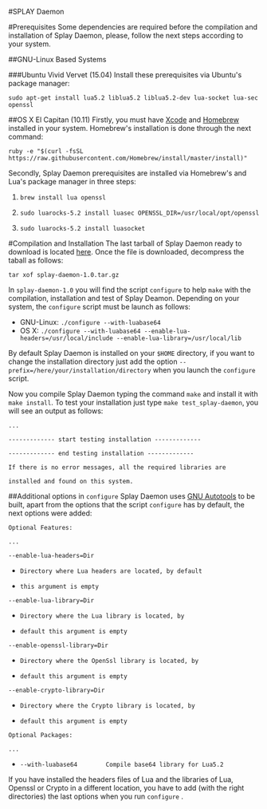 #SPLAY Daemon

#Prerequisites
Some dependencies are required before the compilation and installation of Splay Daemon, please, follow the next steps according to your system.

##GNU-Linux Based Systems

###Ubuntu Vivid Vervet (15.04)
Install these prerequisites via Ubuntu's package manager:

```sudo apt-get install lua5.2 liblua5.2 liblua5.2-dev lua-socket lua-sec openssl```


##OS X El Capitan (10.11)
Firstly, you must have [Xcode](http://developer.apple.com/xcode/) and [Homebrew](http://brew.sh/) installed in your system. Homebrew's installation is done through the next command:

```ruby -e "$(curl -fsSL https://raw.githubusercontent.com/Homebrew/install/master/install)"```

Secondly, Splay Daemon prerequisites are installed via Homebrew's and Lua's package manager in three steps:

1. ```brew install lua openssl```

1. ```sudo luarocks-5.2 install luasec OPENSSL_DIR=/usr/local/opt/openssl```

1. ```sudo luarocks-5.2 install luasocket```

#Compilation and Installation
The last tarball of Splay Daemon ready to download is located [here](https://github.com/splay-project/splay/blob/autoconfig/daemon/dist/splay-daemon-1.0.tar.gz?raw=true). Once the file is downloaded, decompress the taball as follows:

```tar xof splay-daemon-1.0.tar.gz```

In ```splay-daemon-1.0``` you will find the script ```configure``` to help ```make``` with the compilation, installation and test of Splay Deamon. Depending on your system, the ```configure``` script must be launch as follows:

- GNU-Linux: ```./configure --with-luabase64```
- OS X: ```./configure --with-luabase64 --enable-lua-headers=/usr/local/include --enable-lua-library=/usr/local/lib```

By default Splay Daemon is installed on your ```$HOME``` directory, if you want to change the installation directory just add the option ```--prefix=/here/your/installation/directory``` when you launch the ```configure``` script.

Now you compile Splay Daemon typing the command ```make``` and install it with ```make install```. To test your installation just type ```make test_splay-daemon```, you will see an output as follows:

```...```

```------------- start testing installation -------------```

```------------- end testing installation -------------```

```If there is no error messages, all the required libraries are ```

```installed and found on this system.```

##Additional options in ```configure```
Splay Daemon uses [GNU Autotools](http://www.gnu.org/software/autoconf/autoconf.html) to be built, apart from the options that the script ```configure``` has by default, the next options were added:

```Optional Features:```

```...```

```--enable-lua-headers=Dir```

- ```Directory where Lua headers are located, by default```

- ```this argument is empty```

```--enable-lua-library=Dir```

- ```Directory where the Lua library is located, by```

- ```default this argument is empty```

```--enable-openssl-library=Dir```

- ```Directory where the OpenSsl library is located, by```

- ```default this argument is empty```


```--enable-crypto-library=Dir```

- ```Directory where the Crypto library is located, by```

- ```default this argument is empty```

```Optional Packages:```

```...```

- ```--with-luabase64        Compile base64 library for Lua5.2```

If you have installed the headers files of Lua and the libraries of Lua, Openssl or Crypto in a different location, you have to add (with the right directories) the last options when you run ```configure``` .